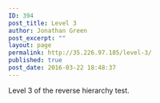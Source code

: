 ```yaml
---
ID: 394
post_title: Level 3
author: Jonathan Green
post_excerpt: ""
layout: page
permalink: http://35.226.97.185/level-3/
published: true
post_date: 2016-03-22 18:48:37
---
```

Level 3 of the reverse hierarchy test.